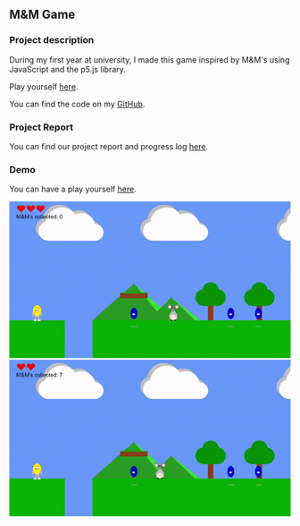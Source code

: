 ## M&M Game

### Project description
During my first year at university, I made this game inspired by M&M's using JavaScript and the p5.js library. 

Play yourself [here](http://igor.gold.ac.uk/~ypaks001/FinalGameProject/).

You can find the code on my [GitHub](https://github.com/ysmnpksy/m-m_game).

### Project Report

You can find our project report and progress log [here](pdf/DrawingAppReport.pdf).

### Demo

You can have a play yourself [here](http://igor.gold.ac.uk/~ypaks001/FinalGameProject/).

<img src="images/m&m1.gif"/>

<img src="images/m&m2.gif"/>
